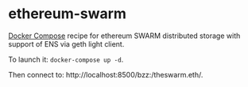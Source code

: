 # ethereum-swarm

[Docker Compose](https://docs.docker.com/compose/) recipe for ethereum SWARM distributed storage with support of ENS via geth light client.

To launch it: `docker-compose up -d`.

Then connect to: http://localhost:8500/bzz:/theswarm.eth/.
